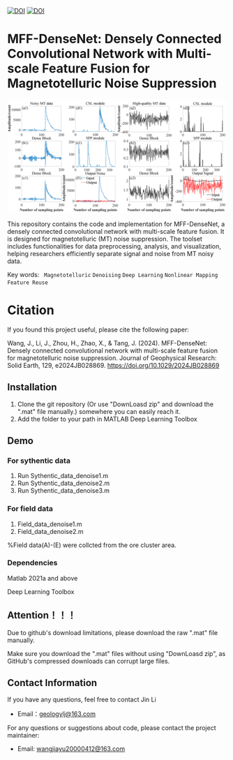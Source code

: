 [![DOI](https://zenodo.org/badge/DOI/10.1029/2024JB028869.svg)](https://doi.org/10.1029/2024JB028869)
[![DOI](https://zenodo.org/badge/DOI/10.5281/zenodo.11580406.svg)](https://doi.org/10.5281/zenodo.11580406)

# MFF-DenseNet: Densely Connected Convolutional Network with Multi-scale Feature Fusion for Magnetotelluric Noise Suppression
![image](https://github.com/jiayukk/Figure/blob/main/Figure22.png)

This repository contains the code and implementation for MFF-DenseNet, a densely connected convolutional network with multi-scale feature fusion. It is designed for magnetotelluric (MT) noise suppression. The toolset includes functionalities for data preprocessing, analysis, and visualization, helping researchers efficiently separate signal and noise from MT noisy data.

Key words: ` Magnetotelluric` `Denoising` `Deep Learning` `Nonlinear Mapping` `Feature Reuse` 

# Citation
If you found this project useful, please cite the following paper:

Wang, J., Li, J., Zhou, H., Zhao, X., & Tang, J. (2024). MFF-DenseNet: Densely connected convolutional network with multi-scale feature fusion for magnetotelluric noise suppression. Journal of Geophysical Research: Solid Earth, 129, e2024JB028869. https://doi.org/10.1029/2024JB028869

## Installation
1. Clone the git repository (Or use "DownLoasd zip" and download the ".mat" file manually.) somewhere you can easily reach it.
2. Add the folder to your path in MATLAB
Deep Learning Toolbox

## Demo

### For sythentic data 
1. Run Sythentic_data_denoise1.m
2. Run Sythentic_data_denoise2.m
3. Run Sythentic_data_denoise3.m

### For field data
1. Field_data_denoise1.m
2. Field_data_denoise2.m
   
%Field data(A)-(E) were collcted from the ore cluster area.

### Dependencies
Matlab 2021a and above

Deep Learning Toolbox

## Attention！！！
Due to github's download limitations, please download the raw ".mat" file manually.

Make sure you download the ".mat" files without using "DownLoasd zip", as GitHub's compressed downloads can corrupt large files. 

## Contact Information
If you have any questions, feel free to contact Jin Li
- Email：geologylj@163.com

For any questions or suggestions about code, please contact the project maintainer:
- Email: wangjiayu20000412@163.com

